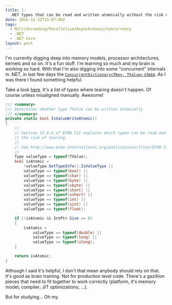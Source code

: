 ```yaml
---
title: |-
  .NET types that can be read and written atomically without the risk of tearing
date: 2016-12-12T15:07:00Z
tags:
  - Multithreading/Parallelism/Asynchronous/Concurrency
  - .NET
  - .NET Core
layout: post
---
```

I'm currently digging deep into memory models, processor architectures, kernels and so on. It's a fun stuff. I'm learning so much and my brain is working so hard. With that I'm also digging into some "concurrent" internals in .NET, in last few days the [`ConcurrentDictionary<TKey, TValue>` class][2]. As I was there I found something helpful. 

<!-- excerpt -->

Take a look [here][1]. It's a list of types where tearing doesn't happen. Of course unless misaligned manually. Awesome!

```csharp
/// <summary>
/// Determines whether type TValue can be written atomically
/// </summary>
private static bool IsValueWriteAtomic()
{
    //
    // Section 12.6.6 of ECMA CLI explains which types can be read and written atomically without
    // the risk of tearing.
    //
    // See http://www.ecma-international.org/publications/files/ECMA-ST/Ecma-335.pdf
    //
    Type valueType = typeof(TValue);
    bool isAtomic =
        !valueType.GetTypeInfo().IsValueType ||
        valueType == typeof(bool) ||
        valueType == typeof(char) ||
        valueType == typeof(byte) ||
        valueType == typeof(sbyte) ||
        valueType == typeof(short) ||
        valueType == typeof(ushort) ||
        valueType == typeof(int) ||
        valueType == typeof(uint) ||
        valueType == typeof(float);

    if (!isAtomic && IntPtr.Size == 8)
    {
        isAtomic =
            valueType == typeof(double) ||
            valueType == typeof(long) ||
            valueType == typeof(ulong);
    }

    return isAtomic;
}
```

Although I said it's helpful, I don't that mean anybody should rely on that. It's good as brain training. Not for production level code. There's a gazillion pieces that need to fit together to work correctly (platform, it's memory model; compiler; JIT optimizations; ...).

But for studying... Oh my.

[1]: https://github.com/dotnet/corefx/blob/051b8f486b4383e43173521ac1ad79865b850b72/src/System.Collections.Concurrent/src/System/Collections/Concurrent/ConcurrentDictionary.cs#L87
[2]: https://msdn.microsoft.com/en-us/library/dd287191(v=vs.110).aspx